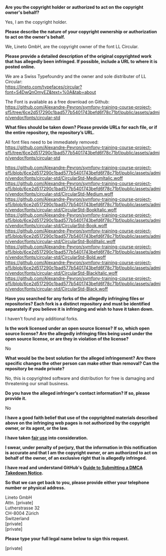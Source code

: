 **Are you the copyright holder or authorized to act on the copyright owner's behalf?**

Yes, I am the copyright holder.

**Please describe the nature of your copyright ownership or authorization to act on the owner's behalf.**

We, Lineto GmbH, are the copyright owner of the font LL Circular.

**Please provide a detailed description of the original copyrighted work that has allegedly been infringed. If possible, include a URL to where it is posted online.**

We are a Swiss Typefoundry and the owner and sole distributer of LL Circular:  
https://lineto.com/typefaces/circular?font=S4DwQnOmyEZ&text=%0A&tab=about

The Font is available as a free download on Github:  
https://github.com/Alexandre-Peyron/symfony-training-course-project-sf5/tree/6ce2d517290c1bad577b5401743befd6f78c71bf/public/assets/admin/vendor/fonts/circular-std

**What files should be taken down? Please provide URLs for each file, or if the entire repository, the repository’s URL.**

All font files need to be immediately removed:  
https://github.com/Alexandre-Peyron/symfony-training-course-project-sf5/tree/6ce2d517290c1bad577b5401743befd6f78c71bf/public/assets/admin/vendor/fonts/circular-std

https://github.com/Alexandre-Peyron/symfony-training-course-project-sf5/blob/6ce2d517290c1bad577b5401743befd6f78c71bf/public/assets/admin/vendor/fonts/circular-std/CircularStd-MediumItalic.woff  
https://github.com/Alexandre-Peyron/symfony-training-course-project-sf5/blob/6ce2d517290c1bad577b5401743befd6f78c71bf/public/assets/admin/vendor/fonts/circular-std/CircularStd-Medium.woff  
https://github.com/Alexandre-Peyron/symfony-training-course-project-sf5/blob/6ce2d517290c1bad577b5401743befd6f78c71bf/public/assets/admin/vendor/fonts/circular-std/CircularStd-BookItalic.woff  
https://github.com/Alexandre-Peyron/symfony-training-course-project-sf5/blob/6ce2d517290c1bad577b5401743befd6f78c71bf/public/assets/admin/vendor/fonts/circular-std/CircularStd-Book.woff  
https://github.com/Alexandre-Peyron/symfony-training-course-project-sf5/blob/6ce2d517290c1bad577b5401743befd6f78c71bf/public/assets/admin/vendor/fonts/circular-std/CircularStd-BoldItalic.woff  
https://github.com/Alexandre-Peyron/symfony-training-course-project-sf5/blob/6ce2d517290c1bad577b5401743befd6f78c71bf/public/assets/admin/vendor/fonts/circular-std/CircularStd-Bold.woff  
https://github.com/Alexandre-Peyron/symfony-training-course-project-sf5/blob/6ce2d517290c1bad577b5401743befd6f78c71bf/public/assets/admin/vendor/fonts/circular-std/CircularStd-BlackItalic.woff  
https://github.com/Alexandre-Peyron/symfony-training-course-project-sf5/blob/6ce2d517290c1bad577b5401743befd6f78c71bf/public/assets/admin/vendor/fonts/circular-std/CircularStd-Black.woff

**Have you searched for any forks of the allegedly infringing files or repositories? Each fork is a distinct repository and must be identified separately if you believe it is infringing and wish to have it taken down.**

I haven't found any additional forks.

**Is the work licensed under an open source license? If so, which open source license? Are the allegedly infringing files being used under the open source license, or are they in violation of the license?**

No

**What would be the best solution for the alleged infringement? Are there specific changes the other person can make other than removal? Can the repository be made private?**

No, this is copyrighted software and distribution for free is damaging and threatening our small business.

**Do you have the alleged infringer’s contact information? If so, please provide it.**

No

**I have a good faith belief that use of the copyrighted materials described above on the infringing web pages is not authorized by the copyright owner, or its agent, or the law.**

**I have taken <a href="https://www.lumendatabase.org/topics/22">fair use</a> into consideration.**

**I swear, under penalty of perjury, that the information in this notification is accurate and that I am the copyright owner, or am authorized to act on behalf of the owner, of an exclusive right that is allegedly infringed.**

**I have read and understand GitHub's <a href="https://docs.github.com/articles/guide-to-submitting-a-dmca-takedown-notice/">Guide to Submitting a DMCA Takedown Notice</a>.**

**So that we can get back to you, please provide either your telephone number or physical address.**

Lineto GmbH  
Attn. [private]  
Lutherstrasse 32  
CH-8004 Zürich  
Switzerland  
[private]  
[private]

**Please type your full legal name below to sign this request.**

[private]
